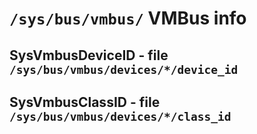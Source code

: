 ``/sys/bus/vmbus/`` VMBus info
==============================

SysVmbusDeviceID - file ``/sys/bus/vmbus/devices/*/device_id``
--------------------------------------------------------------

SysVmbusClassID - file ``/sys/bus/vmbus/devices/*/class_id``
------------------------------------------------------------